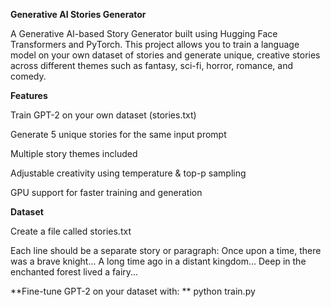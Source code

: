 **Generative AI Stories Generator**

A Generative AI-based Story Generator built using Hugging Face Transformers and PyTorch.
This project allows you to train a language model on your own dataset of stories and generate unique, creative stories across different themes such as fantasy, sci-fi, horror, romance, and comedy.

**Features**

Train GPT-2 on your own dataset (stories.txt)

Generate 5 unique stories for the same input prompt

Multiple story themes included

Adjustable creativity using temperature & top-p sampling

GPU support for faster training and generation

**Dataset**

Create a file called stories.txt

Each line should be a separate story or paragraph:
      Once upon a time, there was a brave knight...
      A long time ago in a distant kingdom...
      Deep in the enchanted forest lived a fairy...
      
**Fine-tune GPT-2 on your dataset with: ** 
      python train.py

